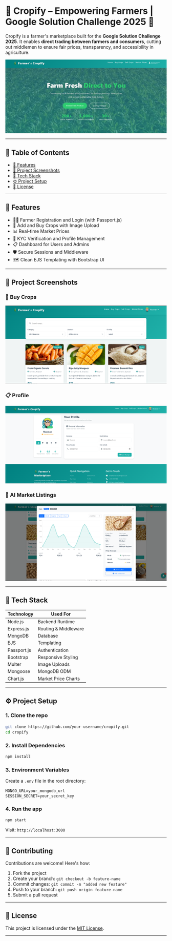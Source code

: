 # 🌱 Cropify – Empowering Farmers | Google Solution Challenge 2025 🚀

Cropify is a farmer's marketplace built for the **Google Solution Challenge 2025**. It enables **direct trading between farmers and consumers**, cutting out middlemen to ensure fair prices, transparency, and accessibility in agriculture.

![Home](public/images/readme-home.png)

---

## 📌 Table of Contents

- [🌟 Features](#-features)
- [📸 Project Screenshots](#-project-screenshots)
- [🚀 Tech Stack](#-tech-stack)
- [⚙️ Project Setup](#️-project-setup)
- [📄 License](#-license)

---

## 🌟 Features

- 👨‍🌾 Farmer Registration and Login (with Passport.js)
- 🌾 Add and Buy Crops with Image Upload
- 📊 Real-time Market Prices
- 📍 KYC Verification and Profile Management
- 📋 Dashboard for Users and Admins
- 🛡️ Secure Sessions and Middleware
- 🗺️ Clean EJS Templating with Bootstrap UI

---

## 📸 Project Screenshots

### 🏡 Buy Crops  
![Cropify Buy](public/images/readme-buy.png)

### 📋 Profile  
![Dashboard](public/images/readme-profile.png)

### 🌾 AI Market Listings  
![Listings](public/images/readme-market.png)

---

## 🚀 Tech Stack

| Technology      | Used For                        |
|------------------|----------------------------------|
| Node.js          | Backend Runtime                 |
| Express.js       | Routing & Middleware            |
| MongoDB          | Database                        |
| EJS              | Templating                      |
| Passport.js      | Authentication                  |
| Bootstrap        | Responsive Styling              |
| Multer           | Image Uploads                   |
| Mongoose         | MongoDB ODM                     |
| Chart.js         | Market Price Charts             |

---

## ⚙️️ Project Setup

### 1. Clone the repo

```bash
git clone https://github.com/your-username/cropify.git
cd cropify
```

### 2. Install Dependencies

```bash
npm install
```

### 3. Environment Variables

Create a `.env` file in the root directory:

```
MONGO_URL=your_mongodb_url
SESSION_SECRET=your_secret_key
```

### 4. Run the app

```bash
npm start
```

Visit: `http://localhost:3000`


---

## 🤝 Contributing

Contributions are welcome! Here's how:

1. Fork the project
2. Create your branch: `git checkout -b feature-name`
3. Commit changes: `git commit -m "added new feature"`
4. Push to your branch: `git push origin feature-name`
5. Submit a pull request

---

## 📄 License

This project is licensed under the [MIT License](LICENSE).

---

